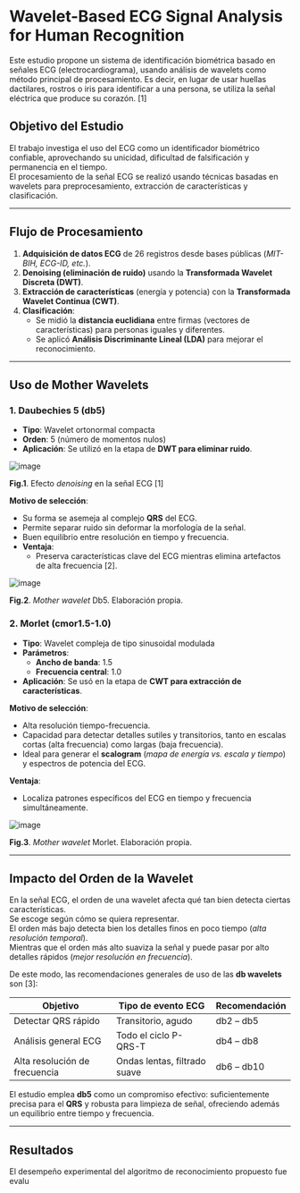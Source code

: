 # Wavelet-Based ECG Signal Analysis for Human Recognition

Este estudio propone un sistema de identificación biométrica basado en señales ECG (electrocardiograma), usando análisis de wavelets como método principal de procesamiento. Es decir, en lugar de usar huellas dactilares, rostros o iris para identificar a una persona, se utiliza la señal eléctrica que produce su corazón. [1]

## Objetivo del Estudio

El trabajo investiga el uso del ECG como un identificador biométrico confiable, aprovechando su unicidad, dificultad de falsificación y permanencia en el tiempo.  
El procesamiento de la señal ECG se realizó usando técnicas basadas en wavelets para preprocesamiento, extracción de características y clasificación.

---

## Flujo de Procesamiento

1. **Adquisición de datos ECG** de 26 registros desde bases públicas (*MIT-BIH, ECG-ID, etc.*).
2. **Denoising (eliminación de ruido)** usando la **Transformada Wavelet Discreta (DWT)**.
3. **Extracción de características** (energía y potencia) con la **Transformada Wavelet Continua (CWT)**.
4. **Clasificación**:
   - Se midió la **distancia euclidiana** entre firmas (vectores de características) para personas iguales y diferentes.
   - Se aplicó **Análisis Discriminante Lineal (LDA)** para mejorar el reconocimiento.

---

## Uso de Mother Wavelets

### 1. **Daubechies 5 (db5)**

- **Tipo**: Wavelet ortonormal compacta  
- **Orden**: 5 (número de momentos nulos)  
- **Aplicación**: Se utilizó en la etapa de **DWT para eliminar ruido**.  

![image](https://github.com/user-attachments/assets/c561f438-9b94-4345-aa7e-9b78d900af6a)  

**Fig.1**. Efecto *denoising* en la señal ECG [1]  

**Motivo de selección**:  
- Su forma se asemeja al complejo **QRS** del ECG.  
- Permite separar ruido sin deformar la morfología de la señal.  
- Buen equilibrio entre resolución en tiempo y frecuencia.  
- **Ventaja**:  
  - Preserva características clave del ECG mientras elimina artefactos de alta frecuencia [2].  

![image](https://github.com/user-attachments/assets/76d9dfc6-2c01-486f-8ed5-3c3cecb9b3af)  

**Fig.2**. *Mother wavelet* Db5. Elaboración propia.  

### 2. **Morlet (cmor1.5-1.0)**

- **Tipo**: Wavelet compleja de tipo sinusoidal modulada  
- **Parámetros**:  
  - **Ancho de banda**: 1.5  
  - **Frecuencia central**: 1.0  
- **Aplicación**: Se usó en la etapa de **CWT para extracción de características**.  

**Motivo de selección**:  
- Alta resolución tiempo-frecuencia.  
- Capacidad para detectar detalles sutiles y transitorios, tanto en escalas cortas (alta frecuencia) como largas (baja frecuencia).  
- Ideal para generar el **scalogram** (*mapa de energía vs. escala y tiempo*) y espectros de potencia del ECG.  

**Ventaja**:  
- Localiza patrones específicos del ECG en tiempo y frecuencia simultáneamente.  

![image](https://github.com/user-attachments/assets/8a8fd9f2-7556-42b5-ab09-840e7e1a19c4)  

**Fig.3**. *Mother wavelet* Morlet. Elaboración propia.  

---

## Impacto del Orden de la Wavelet

En la señal ECG, el orden de una wavelet afecta qué tan bien detecta ciertas características.  
Se escoge según cómo se quiera representar.  
El orden más bajo detecta bien los detalles finos en poco tiempo (*alta resolución temporal*).  
Mientras que el orden más alto suaviza la señal y puede pasar por alto detalles rápidos (*mejor resolución en frecuencia*).  

De este modo, las recomendaciones generales de uso de las **db wavelets** son [3]:  

| **Objetivo**                     | **Tipo de evento ECG**       | **Recomendación** |
|-----------------------------------|-----------------------------|-------------------|
| Detectar QRS rápido               | Transitorio, agudo          | db2 – db5        |
| Análisis general ECG              | Todo el ciclo P-QRS-T       | db4 – db8        |
| Alta resolución de frecuencia     | Ondas lentas, filtrado suave | db6 – db10       |

El estudio emplea **db5** como un compromiso efectivo: suficientemente precisa para el **QRS** y robusta para limpieza de señal, ofreciendo además un equilibrio entre tiempo y frecuencia.

---

## Resultados

El desempeño experimental del algoritmo de reconocimiento propuesto fue evalu
